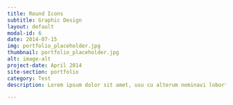 ```yaml
---
title: Round Icons
subtitle: Graphic Design
layout: default
modal-id: 6
date: 2014-07-15
img: portfolio_placeholder.jpg
thumbnail: portfolio_placeholder.jpg
alt: image-alt
project-date: April 2014
site-section: portfolio
category: Test
description: Lorem ipsum dolor sit amet, usu cu alterum nominavi lobortis. At duo novum diceret. Tantas apeirian vix et, usu sanctus postulant inciderint ut, populo diceret necessitatibus in vim. Cu eum dicam feugiat noluisse.

---
```

